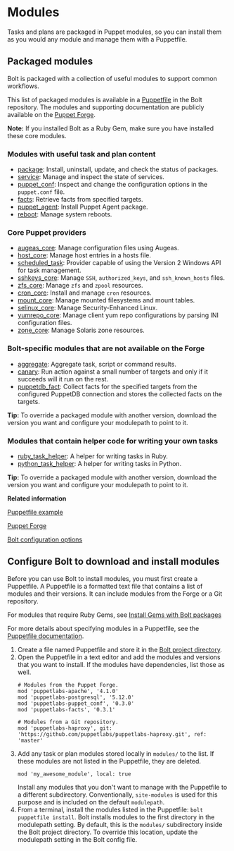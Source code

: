 # Modules

Tasks and plans are packaged in Puppet modules, so you can install them as you would any module and manage them with a Puppetfile. 

## Packaged modules

Bolt is packaged with a collection of useful modules to support common workflows.

This list of packaged modules is available in a [Puppetfile](https://github.com/puppetlabs/bolt/blob/master/Puppetfile) in the Bolt repository. The modules and supporting documentation are publicly available on the [Puppet Forge](https://forge.puppet.com/).

**Note:** If you installed Bolt as a Ruby Gem, make sure you have installed these core modules.

### Modules with useful task and plan content

-   [package](https://forge.puppet.com/puppetlabs/package): Install, uninstall, update, and check the status of packages.
-   [service](https://forge.puppet.com/puppetlabs/service): Manage and inspect the state of services.
-   [puppet_conf](https://forge.puppet.com/puppetlabs/puppet_conf): Inspect and change the configuration options in the `puppet.conf` file.
-   [facts](https://forge.puppet.com/puppetlabs/facts): Retrieve facts from specified targets.
-   [puppet_agent](https://forge.puppet.com/puppetlabs/puppet_agent): Install Puppet Agent package.
-   [reboot](https://forge.puppet.com/puppetlabs/reboot): Manage system reboots.


### Core Puppet providers

-   [augeas_core](https://forge.puppet.com/puppetlabs/augeas_core): Manage configuration files using Augeas.
-   [host_core](https://forge.puppet.com/puppetlabs/host_core): Manage host entries in a hosts file.
-   [scheduled_task](https://forge.puppet.com/puppetlabs/scheduled_task): Provider capable of using the Version 2 Windows API for task management.
-   [sshkeys_core](https://forge.puppet.com/puppetlabs/sshkeys_core): Manage `SSH`, `authorized_keys`, and `ssh_known_hosts` files.
-   [zfs_core](https://forge.puppet.com/puppetlabs/zfs_core): Manage `zfs` and `zpool` resources.
-   [cron_core](https://forge.puppet.com/puppetlabs/cron_core): Install and manage `cron` resources.
-   [mount_core](https://forge.puppet.com/puppetlabs/mount_core): Manage mounted filesystems and mount tables.
-   [selinux_core](https://forge.puppet.com/puppetlabs/selinux_core): Manage Security-Enhanced Linux.
-   [yumrepo_core](https://forge.puppet.com/puppetlabs/yumrepo_core): Manage client yum repo configurations by parsing INI configuration files.
-   [zone_core](https://forge.puppet.com/puppetlabs/zone_core): Manage Solaris zone resources.


### Bolt-specific modules that are not available on the Forge

-   [aggregate](https://github.com/puppetlabs/bolt/tree/master/modules/aggregate): Aggregate task, script or command results.
-   [canary](https://github.com/puppetlabs/bolt/tree/master/modules/canary): Run action against a small number of targets and only if it succeeds will it run on the rest.
-   [puppetdb_fact](https://github.com/puppetlabs/bolt/tree/master/modules/puppetdb_fact): Collect facts for the specified targets from the configured PuppetDB connection and stores the collected facts on the targets.

**Tip:** To override a packaged module with another version, download the version you want and configure your modulepath to point to it.

### Modules that contain helper code for writing your own tasks

-   [ruby_task_helper](https://forge.puppet.com/puppetlabs/ruby_task_helper): A helper for writing tasks in Ruby.
-   [python_task_helper](https://forge.puppet.com/puppetlabs/python_task_helper): A helper for writing tasks in Python.

**Tip:** To override a packaged module with another version, download the version you want and configure your modulepath to point to it.

**Related information**  

[Puppetfile example](https://github.com/puppetlabs/bolt/blob/master/Puppetfile)

[Puppet Forge](https://forge.puppet.com/)

[Bolt configuration options](bolt_configuration_reference.md)

## Configure Bolt to download and install modules

Before you can use Bolt to install modules, you must first create a Puppetfile. A Puppetfile is a formatted text file that contains a list of modules and their versions. It can include modules from the Forge or a Git repository.

For modules that require Ruby Gems, see [Install Gems with Bolt packages](bolt_installing.md#)

For more details about specifying modules in a Puppetfile, see the [Puppetfile documentation](https://puppet.com/docs/pe/latest/puppetfile.html).

1.  Create a file named Puppetfile and store it in the [Bolt project directory](bolt_project_directories.md#).
1.  Open the Puppetfile in a text editor and add the modules and versions that you want to install. If the modules have dependencies, list those as well.
    ```
    # Modules from the Puppet Forge.
    mod 'puppetlabs-apache', '4.1.0'
    mod 'puppetlabs-postgresql', '5.12.0'
    mod 'puppetlabs-puppet_conf', '0.3.0'
    mod 'puppetlabs-facts', '0.3.1'
    
    # Modules from a Git repository.
    mod 'puppetlabs-haproxy', git: 'https://github.com/puppetlabs/puppetlabs-haproxy.git', ref: 'master'
    ```
1.  Add any task or plan modules stored locally in `modules/` to the list. If these modules are not listed in the Puppetfile, they are deleted.
    ```
    mod 'my_awesome_module', local: true
    ```
    Install any modules that you don't want to manage with the Puppetfile to a different subdirectory. Conventionally, `site-modules` is used for this purpose and is included on the default `modulepath`.
1.  From a terminal, install the modules listed in the Puppetfile: `bolt puppetfile install`. Bolt installs modules to the first directory in the modulepath setting. By default, this is the `modules/` subdirectory inside the Bolt project directory. To override this location, update the modulepath setting in the Bolt config file.
